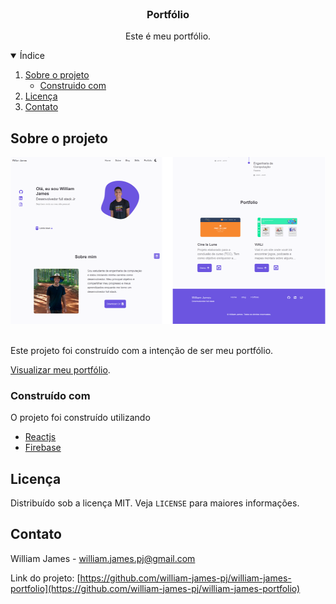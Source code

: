 <br />
<p align="center">

  <h3 align="center">Portfólio</h3>

  <p align="center">
   Este é meu portfólio.
  </p>
</p>

<details open="open">
  <summary>Índice</summary>
  <ol>
    <li>
      <a href="#sobre-o-projeto">Sobre o projeto</a>
      <ul>
        <li><a href="#construido-com">Construido com</a></li>
      </ul>
    </li>
    <li><a href="#licença">Licença</a></li>
    <li><a href="#contato">Contato</a></li>
  </ol>
</details>

## Sobre o projeto

![Screenshot](.github/cover.png)

<br />
Este projeto foi construído com a intenção de ser meu portfólio.

[Visualizar meu portfólio](https://williamjames-official.web.app/).

### Construído com

O projeto foi construído utilizando

- [Reactjs](https://reactjs.org)
- [Firebase](https://firebase.google.com)

## Licença

Distribuído sob a licença MIT. Veja `LICENSE` para maiores informações.

## Contato

William James - william.james.pj@gmail.com

Link do projeto: [https://github.com/william-james-pj/william-james-portfolio](https://github.com/william-james-pj/william-james-portfolio)
